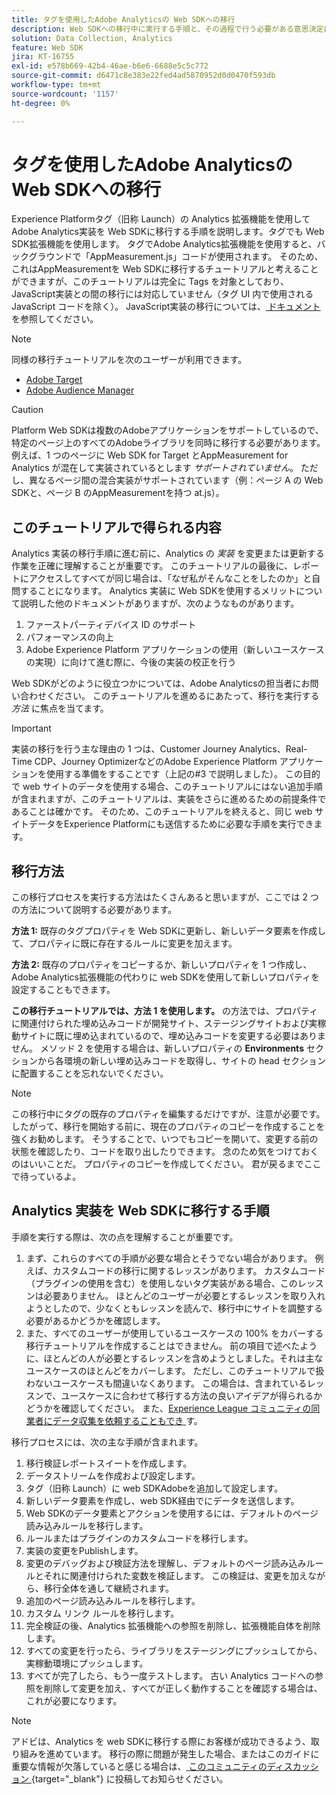 ```yaml
---
title: タグを使用したAdobe Analyticsの Web SDKへの移行
description: Web SDKへの移行中に実行する手順と、その過程で行う必要がある意思決定について説明します。
solution: Data Collection, Analytics
feature: Web SDK
jira: KT-16755
exl-id: e578b669-42b4-46ae-b6e6-6688e5c5c772
source-git-commit: d6471c8e383e22fed4ad5870952d0d0470f593db
workflow-type: tm+mt
source-wordcount: '1157'
ht-degree: 0%

---
```


# タグを使用したAdobe Analyticsの Web SDKへの移行

Experience Platformタグ（旧称 Launch）の Analytics 拡張機能を使用してAdobe Analytics実装を Web SDKに移行する手順を説明します。タグでも Web SDK拡張機能を使用します。 タグでAdobe Analytics拡張機能を使用すると、バックグラウンドで「AppMeasurement.js」コードが使用されます。 そのため、これはAppMeasurementを Web SDKに移行するチュートリアルと考えることができますが、このチュートリアルは完全に Tags を対象としており、JavaScript実装との間の移行には対応していません（タグ UI 内で使用されるJavaScript コードを除く）。 JavaScript実装の移行については、[ ドキュメント ](https://experienceleague.adobe.com/ja/docs/analytics/implementation/aep-edge/web-sdk/appmeasurement-to-web-sdk) を参照してください。

>[!NOTE]
>
>同様の移行チュートリアルを次のユーザーが利用できます。
>
> * [Adobe Target](../tutorial-migrate-target-websdk/introduction.md)
> * [Adobe Audience Manager](https://experienceleague.adobe.com/ja/docs/audience-manager/user-guide/migrate-to-web-sdk/appmeasurement-to-web-sdk)

>[!CAUTION]
>
> Platform Web SDKは複数のAdobeアプリケーションをサポートしているので、特定のページ上のすべてのAdobeライブラリを同時に移行する必要があります。 例えば、1 つのページに Web SDK for Target とAppMeasurement for Analytics が混在して実装されているとします _サポートされていません_。 ただし、異なるページ間の混合実装がサポートされています（例：ページ A の Web SDKと、ページ B のAppMeasurementを持つ at.js）。

## このチュートリアルで得られる内容

Analytics 実装の移行手順に進む前に、Analytics の _実装_ を変更または更新する作業を正確に理解することが重要です。 このチュートリアルの最後に、レポートにアクセスしてすべてが同じ場合は、「なぜ私がそんなことをしたのか」と自問することになります。 Analytics 実装に Web SDKを使用するメリットについて説明した他のドキュメントがありますが、次のようなものがあります。

1. ファーストパーティデバイス ID のサポート
1. パフォーマンスの向上
1. Adobe Experience Platform アプリケーションの使用（新しいユースケースの実現）に向けて進む際に、今後の実装の校正を行う

Web SDKがどのように役立つかについては、Adobe Analyticsの担当者にお問い合わせください。 このチュートリアルを進めるにあたって、移行を実行する _方法_ に焦点を当てます。

>[!IMPORTANT]
>
>実装の移行を行う主な理由の 1 つは、Customer Journey Analytics、Real-Time CDP、Journey OptimizerなどのAdobe Experience Platform アプリケーションを使用する準備をすることです（上記の#3 で説明しました）。 この目的で web サイトのデータを使用する場合、このチュートリアルにはない追加手順が含まれますが、このチュートリアルは、実装をさらに進めるための前提条件であることは確かです。 そのため、このチュートリアルを終えると、同じ web サイトデータをExperience Platformにも送信するために必要な手順を実行できます。

## 移行方法

この移行プロセスを実行する方法はたくさんあると思いますが、ここでは 2 つの方法について説明する必要があります。

**方法 1:** 既存のタグプロパティを Web SDKに更新し、新しいデータ要素を作成して、プロパティに既に存在するルールに変更を加えます。

**方法 2:** 既存のプロパティをコピーするか、新しいプロパティを 1 つ作成し、Adobe Analytics拡張機能の代わりに web SDKを使用して新しいプロパティを設定することもできます。

**この移行チュートリアルでは、方法 1 を使用します。** の方法では、プロパティに関連付けられた埋め込みコードが開発サイト、ステージングサイトおよび実稼動サイトに既に埋め込まれているので、埋め込みコードを変更する必要はありません。 メソッド 2 を使用する場合は、新しいプロパティの **Environments** セクションから各環境の新しい埋め込みコードを取得し、サイトの head セクションに配置することを忘れないでください。

>[!NOTE]
>
>この移行中にタグの既存のプロパティを編集するだけですが、注意が必要です。 したがって、移行を開始する前に、現在のプロパティのコピーを作成することを強くお勧めします。 そうすることで、いつでもコピーを開いて、変更する前の状態を確認したり、コードを取り出したりできます。
>念のため気をつけておくのはいいことだ。 プロパティのコピーを作成してください。 君が戻るまでここで待っているよ。

## Analytics 実装を Web SDKに移行する手順

手順を実行する際は、次の点を理解することが重要です。

1. まず、これらのすべての手順が必要な場合とそうでない場合があります。 例えば、カスタムコードの移行に関するレッスンがあります。 カスタムコード（プラグインの使用を含む）を使用しないタグ実装がある場合、このレッスンは必要ありません。 ほとんどのユーザーが必要とするレッスンを取り入れようとしたので、少なくともレッスンを読んで、移行中にサイトを調整する必要があるかどうかを確認します。
1. また、すべてのユーザーが使用しているユースケースの 100% をカバーする移行チュートリアルを作成することはできません。 前の項目で述べたように、ほとんどの人が必要とするレッスンを含めようとしました。それは主なユースケースのほとんどをカバーします。 ただし、このチュートリアルで扱わないユースケースも間違いなくあります。 この場合は、含まれているレッスンで、ユースケースに合わせて移行する方法の良いアイデアが得られるかどうかを確認してください。 また、[Experience League コミュニティの同業者にデータ収集を依頼することもでき ](https://experienceleaguecommunities.adobe.com/t5/adobe-experience-platform-data/ct-p/adobe-launch-community?profile.language=ja) す。

移行プロセスには、次の主な手順が含まれます。

1. 移行検証レポートスイートを作成します。
1. データストリームを作成および設定します。
1. タグ（旧称 Launch）に web SDKAdobeを追加して設定します。
1. 新しいデータ要素を作成し、web SDK経由でにデータを送信します。
1. Web SDKのデータ要素とアクションを使用するには、デフォルトのページ読み込みルールを移行します。
1. ルールまたはプラグインのカスタムコードを移行します。
1. 実装の変更をPublishします。
1. 変更のデバッグおよび検証方法を理解し、デフォルトのページ読み込みルールとそれに関連付けられた変数を検証します。 この検証は、変更を加えながら、移行全体を通して継続されます。
1. 追加のページ読み込みルールを移行します。
1. カスタム リンク ルールを移行します。
1. 完全検証の後、Analytics 拡張機能への参照を削除し、拡張機能自体を削除します。
1. すべての変更を行ったら、ライブラリをステージングにプッシュしてから、実稼動環境にプッシュします。
1. すべてが完了したら、もう一度テストします。 古い Analytics コードへの参照を削除して変更を加え、すべてが正しく動作することを確認する場合は、これが必要になります。

>[!NOTE]
>
>アドビは、Analytics を web SDKに移行する際にお客様が成功できるよう、取り組みを進めています。 移行の際に問題が発生した場合、またはこのガイドに重要な情報が欠落していると感じる場合は、[ このコミュニティのディスカッション ](https://experienceleaguecommunities.adobe.com/t5/adobe-experience-platform-data/tutorial-discussion-migrate-adobe-analytics-to-web-sdk-using/m-p/732308?profile.language=ja#M604){target="_blank"} に投稿してお知らせください。

